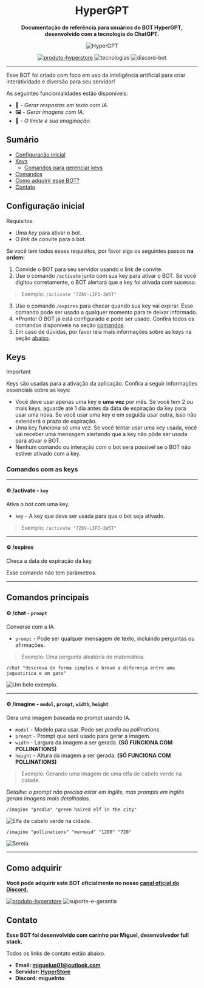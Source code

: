 <div align="center">

# HyperGPT

**Documentação de referência para usuários do BOT HyperGPT, desenvolvido com a tecnologia do ChatGPT.**

![HyperGPT](hypergpt.png)

[![produto-hyperstore](https://img.shields.io/badge/produto%20hyperstore-%232B2F33.svg?style=for-the-badge&logoColor=white)](https://discord.gg/M7FURN5R88)
![tecnologias](https://img.shields.io/badge/tecnologia%20gpt%204.0/3.5%20e%20gemini%20pro-2F3134?style=for-the-badge&logo=openai&logoColor=white)
![discord-bot](https://img.shields.io/badge/discord%20bot-%235865F2.svg?style=for-the-badge&logo=discord&logoColor=white)

</div>

---

Esse BOT foi criado com foco em uso da inteligência artificial para criar interatividade e diversão para seu servidor!

As seguintes funcionialidades estão disponíveis:

- 🤖 - *Gerar respostas em texto com IA.*
- 🖼️ - *Gerar imagens com IA.*
- 🧠 - *O limite é sua imaginação.*

## Sumário

- [Configuração inicial](#configuração-inicial)
- [Keys](#keys)
  - [Comandos para gerenciar keys](#comandos-com-as-keys)
- [Comandos](#comandos-principais)
- [Como adquirir esse BOT?](#como-adquirir)
- [Contato](#contato)


## Configuração inicial

Requisitos:

- Uma *key* para ativar o bot.
- O *link* de convite para o bot.

Se você tem todos esses requisitos, por favor siga os seguintes passos **na ordem:**

1.  Convide o BOT para seu servidor usando o link de convite.
2.  Use o comando `/activate` junto com sua key para ativar o BOT. Se você digitou corretamente, o BOT alertará que a key foi ativada com sucesso.
> Exemplo: `/activate "7Z8V-LIFO-2W5T"`
3.  Use o comando `/expires` para checar quando sua key vai expirar. Esse comando pode ser usado a qualquer momento para te deixar informado.
4. *Pronto! O BOT já está configurado e pode ser usado. Confira todos os comandos disponíveis na seção [comandos](#comandos-principais).
5. Em caso de dúvidas, por favor leia mais informações sobre as keys na seção [abaixo](#keys).

## Keys

> [!IMPORTANT]
> Keys são usadas para a ativação da aplicação. Confira a seguir informações essenciais sobre as keys:
- Você deve usar apenas uma key e **uma vez** por mês. Se você tem 2 ou mais keys, aguarde até 1 dia antes da data de expiração da key para usar uma nova. Se você usar uma key e em seguida usar outra, isso não extenderá o prazo de expiração.
- Uma key funciona só uma vez. Se você tentar usar uma key usada, você vai receber uma mensagem alertando que a key não pôde ser usada para ativar o BOT.
- Nenhum comando ou interação com o bot será possível se o BOT não estiver ativado com a key.

### Comandos com as keys

---

#### ⚙️ /activate - `key` 
Ativa o bot com uma key.

- `key` - A key que deve ser usada para que o bot seja ativado.

> Exemplo: `/activate "7Z8V-LIFO-2W5T"`

---

#### ⚙️ /expires 
Checa a data de expiração da key.

Esse comando não tem parâmetros.

---

## Comandos principais

#### ⚙️ /chat - `prompt` 
Converse com a IA.

- `prompt` - Pode ser qualquer mensagem de texto, incluindo perguntas ou afirmações.

> Exemplo: Uma pergunta aleatória de matemática.

`/chat "descreva de forma simples e breve a diferença entre uma jaguatirica e um gato"`

![Um belo exemplo.](hypergptexample.png)

---

#### ⚙️ /imagine - `model`, `prompt`, `width`, `height`
Gera uma imagem baseada no prompt usando IA.

- `model` - Modelo para usar. Pode ser *prodia* ou *pollinations*.
- `prompt` - Prompt que será usado para gerar a imagem.
- `width` - Largura da imagem a ser gerada. **(SÓ FUNCIONA COM POLLINATIONS)**
- `height` - Altura da imagem a ser gerada. **(SÓ FUNCIONA COM POLLINATIONS)**

> Exemplo: Gerando uma imagem de uma elfa de cabelo verde na cidade. 

*Detalhe: o prompt não precisa estar em inglês, mas prompts em inglês geram imagens mais detalhadas.*

`/imagine "prodia" "green haired elf in the city"`

![Elfa de cabelo verde na cidade.](elf.png)

`/imagine "pollinations" "mermaid" "1280" "720"`

![Sereia.](mermaid.jpeg)

---

## Como adquirir

**Você pode adquirir este BOT oficialmente no nosso [canal oficial do Discord.](https://discord.gg/M7FURN5R88)**

[![produto-hyperstore](https://img.shields.io/badge/adquirir%20produto-%232B2F33.svg?style=for-the-badge&logo=discord&logoColor=white)](https://discord.gg/M7FURN5R88)
![suporte-e-garantia](https://img.shields.io/badge/%E2%9C%94%20garantia%20e%20%20suporte-%23107C10.svg?style=for-the-badge&logoColor=white)

## Contato

**Esse BOT foi desenvolvido com carinho por Miguel, desenvolvedor full stack.**

Todos os links de contato estão abaixo.

- **Email: miguelup01@outlook.com**
- **Servidor: [HyperStore](https://discord.gg/M7FURN5R88)**
- **Discord: miguelnto**

